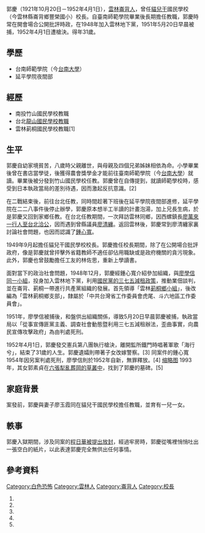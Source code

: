郭慶（1921年10月20日－1952年4月1日），[雲林](https://zh.wikipedia.org/wiki/雲林縣 "wikilink")[崙背人](https://zh.wikipedia.org/wiki/崙背鄉 "wikilink")，曾任[貓兒干](../Page/貓兒干.md "wikilink")國民學校（今雲林縣崙背鄉豐榮國小）校長。自臺南師範學院畢業後長期擔任教職，郭慶時常在開會場合公開批評時政，在1948年加入雲林地下黨，1951年5月20日早晨被捕，1952年4月1日遭槍決。得年31歲。

## 學歷

  - 台南師範學院（今[台南大學](https://zh.wikipedia.org/wiki/國立臺南大學 "wikilink")）
  - 延平學院夜間部

## 經歷

  - 南投竹山國民學校教職
  - 台北[龍山國民學校教職](https://zh.wikipedia.org/wiki/龍山國民學校 "wikilink")
  - 雲林莿桐國民學校教職\[1\]

## 生平

郭慶自幼家境貧苦，八歲時父親離世，與母親及四個兄弟姊妹相依為命。小學畢業後曾在書店當學徒，後獲得農會獎學金才能前往臺南師範學院（今[台南大學](https://zh.wikipedia.org/wiki/國立臺南大學 "wikilink")）就讀。畢業後被分發到竹山國民學校任教。郭慶曾在自傳提到，就讀師範學校時，感受到日本執政當局的差別待遇，因而激起反抗意識。\[2\]

在二戰結束後，前往台北任教，同時間趁著下班後在延平學院夜間部進修，延平學院在二二八事件後停止辦學，郭慶原本想半工半讀的計畫泡湯，加上兄長生病，於是郭慶又回到家鄉任教。在台北任教期間，一次拜訪雲林同鄉，因西螺鎮長[廖萬來一行人至台北洽公](https://zh.wikipedia.org/wiki/廖萬來 "wikilink")，因而遇到曾縣議員[廖清纏](https://zh.wikipedia.org/wiki/廖清纏 "wikilink")。返回雲林後，郭慶常到廖清纏家裏討論社會問題，也因而認識了[鍾心寬](https://zh.wikipedia.org/wiki/鍾心寬 "wikilink")。

1949年9月起擔任貓兒干國民學校校長。郭慶擔任校長期間，除了在公開場合批評政府，像是郭慶就曾抨擊外省籍教師不適任卻佔用職缺或是政府機關的貪污現象。此外，郭慶也曾鼓勵擔任工友的林佐思，重新上學讀書。

面對當下的政治社會問題，1948年12月，郭慶經鍾心寬介紹參加組織，與[廖學信同一小組](https://zh.wikipedia.org/wiki/廖學信 "wikilink")，投身加入雲林地下黨，利用[國民黨的](https://zh.wikipedia.org/wiki/國民黨 "wikilink")[三七五減租政策](https://zh.wikipedia.org/wiki/三七五減租 "wikilink")，推動業佃談判，並在崙背、莿桐一帶進行共產黨組織的發展。首先領導「雲林[莿桐鄉小組](https://zh.wikipedia.org/wiki/莿桐鄉 "wikilink")」，後改編為「雲林莿桐鄉支部」，隸屬於「中共台灣省工作委員會虎尾、斗六地區工作委員會」。

1951年，廖學信被捕後，和盤供出組織關係，導致5月20日早晨郭慶被捕，執政當局以「從事宣傳匪黨主義、調查社會動態暨利用三七五減租辦法，歪曲事實，向農民宣傳攻擊政府」為由判處死刑。

1952年4月1日，郭慶發交憲兵第八團執行槍決，離開監所鐵門時唱著軍歌「海行兮」，結束了31歲的人生。郭慶遺孀則帶著子女改嫁警察。\[3\] 同案件的鍾心寬1954年因另案判處死刑，廖學信則於1952年自新，無罪釋放。\[4\] [缩略图](https://zh.wikipedia.org/wiki/File:郭慶之墓.jpg "fig:缩略图") 1993年，其女郭素貞在[六張犁亂葬岡的草叢中](../Page/六張犁亂葬崗.md "wikilink")，找到了郭慶的墓碑。\[5\]

## 家庭背景

案發前，郭慶與妻子廖玉霞同在貓兒干國民學校擔任教職，並育有一兒一女。

## 軼事

郭慶入獄期間，涉及同案的[程日華被提出放封](https://zh.wikipedia.org/wiki/程日華 "wikilink")，經過牢房時，郭慶從嘴裡悄悄吐出一張空白的紙片，以此表達郭慶完全無供出任何事情。

## 參考資料

[Category:白色恐怖](https://zh.wikipedia.org/wiki/Category:白色恐怖 "wikilink") [Category:雲林人](https://zh.wikipedia.org/wiki/Category:雲林人 "wikilink") [Category:崙背人](https://zh.wikipedia.org/wiki/Category:崙背人 "wikilink") [Category:校長](https://zh.wikipedia.org/wiki/Category:校長 "wikilink")

1.
2.
3.
4.
5.
